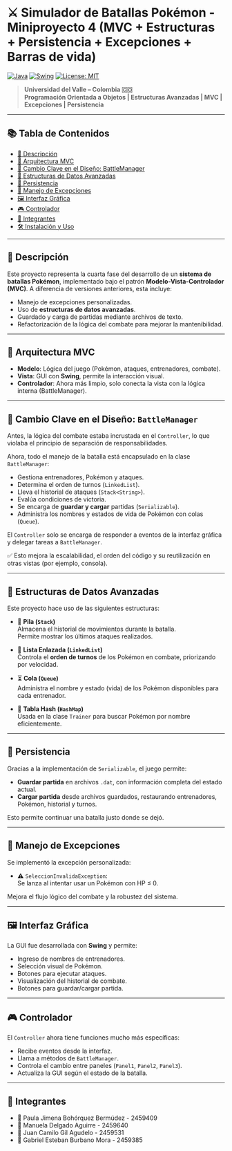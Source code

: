 # ⚔️ Simulador de Batallas Pokémon - Miniproyecto 4 (MVC + Estructuras + Persistencia + Excepciones + Barras de vida)

[![Java](https://img.shields.io/badge/Java-ED8B00?style=for-the-badge&logo=java&logoColor=white)](https://www.java.com/)
[![Swing](https://img.shields.io/badge/Swing-GUI-blue?style=for-the-badge)](https://docs.oracle.com/javase/tutorial/uiswing/)
[![License: MIT](https://img.shields.io/badge/License-MIT-blue.svg?style=for-the-badge)](https://opensource.org/licenses/MIT)

> **Universidad del Valle – Colombia 🇨🇴**  
> **Programación Orientada a Objetos | Estructuras Avanzadas | MVC | Excepciones | Persistencia**

---

## 📚 Tabla de Contenidos

- [📖 Descripción](#📖-descripción)
- [🧱 Arquitectura MVC](#🧱-arquitectura-mvc)
- [🔁 Cambio Clave en el Diseño: BattleManager](#🔁-cambio-clave-en-el-diseño-battlemanager)
- [🧠 Estructuras de Datos Avanzadas](#🧠-estructuras-de-datos-avanzadas)
- [💾 Persistencia](#💾-persistencia)
- [🚨 Manejo de Excepciones](#🚨-manejo-de-excepciones)
- [🖼️ Interfaz Gráfica](#🖼️-interfaz-gráfica)
- [🎮 Controlador](#🎮-controlador)
- [👥 Integrantes](#👥-integrantes)
- [🛠️ Instalación y Uso](#🛠️-instalación-y-uso)

---

## 📖 Descripción

Este proyecto representa la cuarta fase del desarrollo de un **sistema de batallas Pokémon**, implementado bajo el patrón **Modelo-Vista-Controlador (MVC)**. A diferencia de versiones anteriores, esta incluye:

- Manejo de excepciones personalizadas.
- Uso de **estructuras de datos avanzadas**.
- Guardado y carga de partidas mediante archivos de texto.
- Refactorización de la lógica del combate para mejorar la mantenibilidad.

---

## 🧱 Arquitectura MVC

- **Modelo**: Lógica del juego (Pokémon, ataques, entrenadores, combate).
- **Vista**: GUI con **Swing**, permite la interacción visual.
- **Controlador**: Ahora más limpio, solo conecta la vista con la lógica interna (BattleManager).

---

## 🔁 Cambio Clave en el Diseño: `BattleManager`

Antes, la lógica del combate estaba incrustada en el `Controller`, lo que violaba el principio de separación de responsabilidades.

Ahora, todo el manejo de la batalla está encapsulado en la clase `BattleManager`:

- Gestiona entrenadores, Pokémon y ataques.
- Determina el orden de turnos (`LinkedList`).
- Lleva el historial de ataques (`Stack<String>`).
- Evalúa condiciones de victoria.
- Se encarga de **guardar y cargar** partidas (`Serializable`).
- Administra los nombres y estados de vida de Pokémon con colas (`Queue`).

El `Controller` solo se encarga de responder a eventos de la interfaz gráfica y delegar tareas a `BattleManager`.

✅ Esto mejora la escalabilidad, el orden del código y su reutilización en otras vistas (por ejemplo, consola).

---

## 🧠 Estructuras de Datos Avanzadas

Este proyecto hace uso de las siguientes estructuras:

- 🔁 **Pila (`Stack`)**  
  Almacena el historial de movimientos durante la batalla.  
  Permite mostrar los últimos ataques realizados.

- 🧬 **Lista Enlazada (`LinkedList`)**  
  Controla el **orden de turnos** de los Pokémon en combate, priorizando por velocidad.

- ⏳ **Cola (`Queue`)**  
  Administra el nombre y estado (vida) de los Pokémon disponibles para cada entrenador.

- 🧠 **Tabla Hash (`HashMap`)**  
  Usada en la clase `Trainer` para buscar Pokémon por nombre eficientemente.

---

## 💾 Persistencia

Gracias a la implementación de `Serializable`, el juego permite:

- **Guardar partida** en archivos `.dat`, con información completa del estado actual.
- **Cargar partida** desde archivos guardados, restaurando entrenadores, Pokémon, historial y turnos.

Esto permite continuar una batalla justo donde se dejó.

---

## 🚨 Manejo de Excepciones

Se implementó la excepción personalizada:

- ⚠️ `SeleccionInvalidaException`:  
  Se lanza al intentar usar un Pokémon con HP ≤ 0.

Mejora el flujo lógico del combate y la robustez del sistema.

---

## 🖼️ Interfaz Gráfica

La GUI fue desarrollada con **Swing** y permite:

- Ingreso de nombres de entrenadores.
- Selección visual de Pokémon.
- Botones para ejecutar ataques.
- Visualización del historial de combate.
- Botones para guardar/cargar partida.

---

## 🎮 Controlador

El `Controller` ahora tiene funciones mucho más específicas:

- Recibe eventos desde la interfaz.
- Llama a métodos de `BattleManager`.
- Controla el cambio entre paneles (`Panel1`, `Panel2`, `Panel3`).
- Actualiza la GUI según el estado de la batalla.

---

## 👥 Integrantes

- 👤 Paula Jimena Bohórquez Bermúdez - 2459409
- 👤 Manuela Delgado Aguirre - 2459640
- 👤 Juan Camilo Gil Agudelo - 2459531
- 👤 Gabriel Esteban Burbano Mora - 2459385

